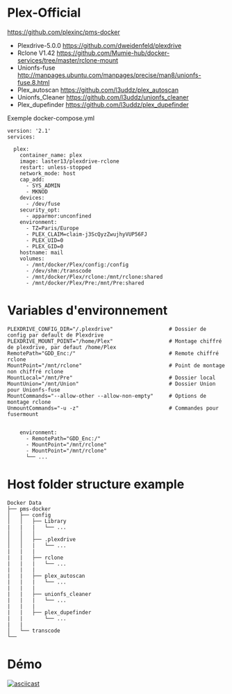 # Plex-Official
https://github.com/plexinc/pms-docker
* Plexdrive-5.0.0 https://github.com/dweidenfeld/plexdrive
* Rclone V1.42    https://github.com/Mumie-hub/docker-services/tree/master/rclone-mount
* Unionfs-fuse    http://manpages.ubuntu.com/manpages/precise/man8/unionfs-fuse.8.html
* Plex_autoscan   https://github.com/l3uddz/plex_autoscan
* Unionfs_Cleaner https://github.com/l3uddz/unionfs_cleaner
* Plex_dupefinder https://github.com/l3uddz/plex_dupefinder


Exemple docker-compose.yml
```
version: '2.1'
services:

  plex:
    container_name: plex
    image: laster13/plexdrive-rclone
    restart: unless-stopped
    network_mode: host
    cap_add:
      - SYS_ADMIN
      - MKNOD
    devices:
      - /dev/fuse
    security_opt:
      - apparmor:unconfined
    environment:
      - TZ=Paris/Europe
      - PLEX_CLAIM=claim-j3ScQyzZwujhyVUP56FJ
      - PLEX_UID=0
      - PLEX_GID=0
    hostname: mail
    volumes:
      - /mnt/docker/Plex/config:/config
      - /dev/shm:/transcode
      - /mnt/docker/Plex/rclone:/mnt/rclone:shared
      - /mnt/docker/Plex/Pre:/mnt/Pre:shared
``` 

# Variables d'environnement

```
PLEXDRIVE_CONFIG_DIR="/.plexdrive"                  # Dossier de config par default de Plexdrive
PLEXDRIVE_MOUNT_POINT="/home/Plex"                  # Montage chiffré de plexdrive, par defaut /home/Plex
RemotePath="GDD_Enc:/"                              # Remote chiffré rclone
MountPoint="/mnt/rclone"                            # Point de montage non chiffré rclone
MountLocal="/mnt/Pre"                               # Dossier local
MountUnion="/mnt/Union"                             # Dossier Union pour Unionfs-fuse
MountCommands="--allow-other --allow-non-empty"     # Options de montage rclone
UnmountCommands="-u -z"                             # Commandes pour fusermount


    environment:
      - RemotePath="GDD_Enc:/"
      - MountPoint="/mnt/rclone"
      - MountPoint="/mnt/rclone" 
      └── ...
```

# Host folder structure example

```
Docker Data
├── pms-docker
│   ├── config
│   │   ├── Library
|   |   |   └── ...
│   │   │
│   │   ├── .plexdrive
│   │   |   └── ...
|   |   | 
|   |   ├── rclone
|   |   |   └── ...
|   |   |
|   |   ├── plex_autoscan
|   |   |   └── ...
|   |   |
|   |   ├── unionfs_cleaner
|   |   |   └── ...
|   |   |
|   |   ├── plex_dupefinder
|   |       └── ...
|   |   
│   └── transcode
└──
```

# Démo

[![asciicast](https://asciinema.org/a/ByqEAq3tpxn3lIw8mfUvaJ68L.png)](https://asciinema.org/a/ByqEAq3tpxn3lIw8mfUvaJ68L?autoplay=1)
